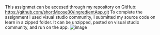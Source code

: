 This assignmet can be accesed through my repository on GitHub: https://github.com/shortMoose30/IngredientApp.git
To complete the assignment I used visual studio community, I submitted my source code on learn in a zipped folder. It can be unzipped, pasted on visual studio community, and run on the app.
![image](https://github.com/shortMoose30/IngredientApp/assets/166826757/2a690b33-af8d-45f5-a802-ffac21fbbf4f)
